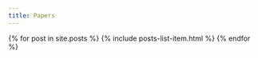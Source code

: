 ```yaml
---
title: Papers
---
```


{% for post in site.posts %}
{% include posts-list-item.html %}
{% endfor %}
